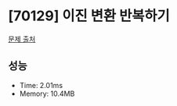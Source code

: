 # [70129] 이진 변환 반복하기

[문제 출처](https://school.programmers.co.kr/learn/courses/30/lessons/70129)

## 성능

- Time: 2.01ms
- Memory: 10.4MB